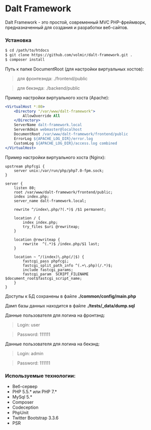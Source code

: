 Dalt Framework
==============

Dalt Framework - это простой, современный MVC PHP-фреймворк, предназначенный 
для создания и разработки веб-сайтов. 

### Установка

```sh
$ cd /path/to/htdocs
$ git clone https://github.com/volmir/dalt-framework.git .
$ composer install
```

Путь к папке DocumentRoot (для настройки виртуальных хостов):

>для фронтеэнда: ./frontend/public

>для бекэнда: ./backend/public

Пример настройки виртуального хоста (Apache):

```apache
<VirtualHost *:80>
    <Directory "/var/www/dalt-framework">
        AllowOverride All
    </Directory>
    ServerName dalt-framework.local
    ServerAdmin webmaster@localhost
    DocumentRoot /var/www/dalt-framework/frontend/public
    ErrorLog ${APACHE_LOG_DIR}/error.log
    CustomLog ${APACHE_LOG_DIR}/access.log combined
</VirtualHost>
```

Пример настройки виртуального хоста (Nginx):

```nginx
upstream phpfcgi {
    server unix:/var/run/php/php7.0-fpm.sock;
}

server {
    listen 80;
    root /var/www/dalt-framework/frontend/public;
    index index.php;
    server_name dalt-framework.local;

    rewrite ^/index\.php/?(.*)$ /$1 permanent;

    location / {
        index index.php;
        try_files $uri @rewriteap;
    }

    location @rewriteap {
        rewrite  ^(.*)$ /index.php/$1 last;
    }

    location ~ ^/(index)\.php(/|$) {
        fastcgi_pass phpfcgi;
        fastcgi_split_path_info ^(.+\.php)(/.*)$;
        include fastcgi_params;
        fastcgi_param  SCRIPT_FILENAME $document_root$fastcgi_script_name;
    }
}
```

Доступы к БД сохранены в файле **./common/config/main.php**

Дамп базы данных находится в файле **./tests/_data/dump.sql**

Данные пользователя для логина на фронтэнд:

>Login: user

>Password: 111111


Данные пользователя для логина на бекэнд:

>Login: admin

>Password: 111111



### Используемые технологии:

 - Веб-сервер
 - PHP 5.5.* или PHP 7.*
 - MySql 5.*
 - Composer
 - Codeception
 - PhpUnit
 - Twitter Bootstrap 3.3.6
 - PSR
